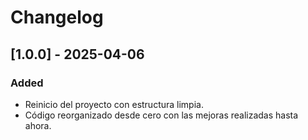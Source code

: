 # Changelog
## [1.0.0] - 2025-04-06

### Added
- Reinicio del proyecto con estructura limpia.
- Código reorganizado desde cero con las mejoras realizadas hasta ahora.
